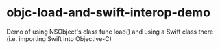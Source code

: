 # objc-load-and-swift-interop-demo
Demo of using NSObject's class func load() and using a Swift class there (i.e. importing Swift into Objective-C)
